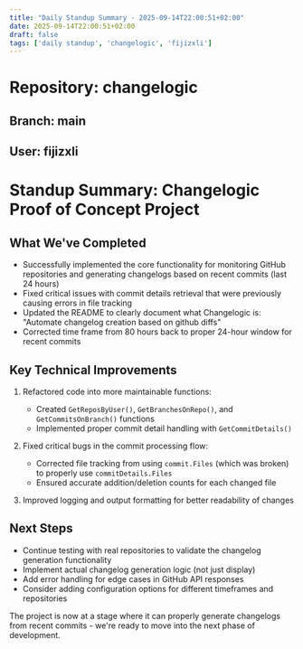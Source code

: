 ```yaml
---
title: "Daily Standup Summary - 2025-09-14T22:00:51+02:00"
date: 2025-09-14T22:00:51+02:00
draft: false
tags: ['daily standup', 'changelogic', 'fijizxli']
---
```


# Repository: changelogic
## Branch: main
## User: fijizxli



# Standup Summary: Changelogic Proof of Concept Project

## What We've Completed

- Successfully implemented the core functionality for monitoring GitHub repositories and generating changelogs based on recent commits (last 24 hours)
- Fixed critical issues with commit details retrieval that were previously causing errors in file tracking
- Updated the README to clearly document what Changelogic is: "Automate changelog creation based on github diffs"
- Corrected time frame from 80 hours back to proper 24-hour window for recent commits

## Key Technical Improvements

1. Refactored code into more maintainable functions:
   - Created `GetReposByUser()`, `GetBranchesOnRepo()`, and `GetCommitsOnBranch()` functions
   - Implemented proper commit detail handling with `GetCommitDetails()`

2. Fixed critical bugs in the commit processing flow:
   - Corrected file tracking from using `commit.Files` (which was broken) to properly use `commitDetails.Files`
   - Ensured accurate addition/deletion counts for each changed file

3. Improved logging and output formatting for better readability of changes

## Next Steps

- Continue testing with real repositories to validate the changelog generation functionality
- Implement actual changelog generation logic (not just display)
- Add error handling for edge cases in GitHub API responses
- Consider adding configuration options for different timeframes and repositories

The project is now at a stage where it can properly generate changelogs from recent commits - we're ready to move into the next phase of development.
